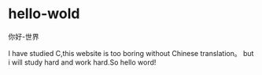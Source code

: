 # hello-wold
你好-世界

I have studied C,this website is too boring without Chinese translation。
but i will study hard and work hard.So hello word!
